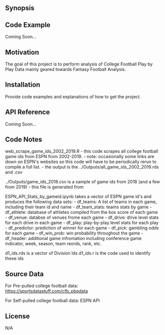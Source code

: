 ## Synopsis


## Code Example

Coming Soon...

## Motivation

The goal of this project is to perform analysis of College Football Play by Play Data mainly geared towards Fantasy Football Analysis. 

## Installation

Provide code examples and explanations of how to get the project.

## API Reference

Coming Soon...

## Code Notes

web_scrape_game_ids_2002_2019.R 
	- this code scrapes all college football game ids from ESPN from 2002-2019. 
	- note: occasionally some links are down on ESPN's websites so this code will have 
		to be periodically rerun to compile a full list. 
	- the output is the ../Outputs/all_game_ids_2002_2019.rds and .csv

../Outputs/game_ids_2018.csv is a sample of game ids from 2018 (and a few from 2019)
	- this file is generated from

ESPN_API_Stats_by_gameid.ipynb takes a vector of ESPN game id's and produces  the following data sets: 
	- df_teams: A list of teams in each game, including their team id and name
	- df_team_stats: teams stats by game 
	- df_athlete: database of athletes compiled from the box score of each game
	- df_venue: databse of venues frome each game
	- df_drive: drive level stats for each drive in each game
	- df_play:  play-by-play level stats for each play  
	- df_predictor: prediction of winner for each game
	- df_pick: gambling odds for each game
	- df_win_prob: win probability throughout the game
	- df_header: additional game infromation including conference game indicator, week, season, team reords, rank, etc. 


d1_ids.rds is a vector of Division Ids
d1_ids.r is the code used to identify these ids

## Source Data

For Pre-pulled college football data:
https://sportsdatastuff.com/cfb_pbpdata

For Self-pulled college football data:
ESPN API



## License

N/A